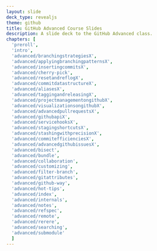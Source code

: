 ```yaml
---
layout: slide
deck_type: revealjs
theme: github
title: GitHub Advanced Course Slides
description: A slide deck to the GitHub Advanced class.
chapters: [
  'preroll',
  'intro',
  'advanced/branchingstrategiesX',
  'advanced/applyingbranchingpatternsX',
  'advanced/insertingcommitsX',
  'advanced/cherry-pick',
  'advanced/resetandreflogX',
  'advanced/commitdatastructureX',
  'advanced/aliasesX',
  'advanced/taggingandreleasingX',
  'advanced/projectmanagementongithubX',
  'advanced/visualizationsongithubX',
  'advanced/advancedpullrequestsX',
  'advanced/githubapiX',
  'advanced/servicehooksX',
  'advanced/stagingshortcutsX',
  'advanced/stashingwithprecisionX',
  'advanced/commitefficienciesX',
  'advanced/advancedgithubissuesX',
  'advanced/bisect',
  'advanced/bundle',
  'advanced/collaboration',
  'advanced/customizing',
  'advanced/filter-branch',
  'advanced/gitattributes',
  'advanced/github-way',
  'advanced/hot-tips',
  'advanced/index',
  'advanced/internals',
  'advanced/notes',
  'advanced/refspec',
  'advanced/remote',
  'advanced/rerere',
  'advanced/searching',
  'advanced/submodule'
  ]
---
```

